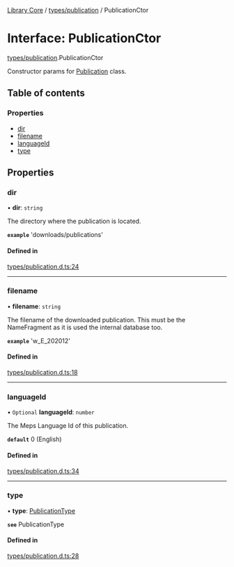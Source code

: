 [Library Core](../README.md) / [types/publication](../modules/types_publication.md) / PublicationCtor

# Interface: PublicationCtor

[types/publication](../modules/types_publication.md).PublicationCtor

Constructor params for [Publication](../classes/src.publication.md) class.

## Table of contents

### Properties

- [dir](types_publication.publicationctor.md#dir)
- [filename](types_publication.publicationctor.md#filename)
- [languageId](types_publication.publicationctor.md#languageid)
- [type](types_publication.publicationctor.md#type)

## Properties

### dir

• **dir**: `string`

The directory where the publication is located.

**`example`** 'downloads/publications'

#### Defined in

[types/publication.d.ts:24](https://github.com/BenShelton/library-api/blob/master/packages/core/types/publication.d.ts#L24)

___

### filename

• **filename**: `string`

The filename of the downloaded publication.
This must be the NameFragment as it is used the internal database too.

**`example`** 'w_E_202012'

#### Defined in

[types/publication.d.ts:18](https://github.com/BenShelton/library-api/blob/master/packages/core/types/publication.d.ts#L18)

___

### languageId

• `Optional` **languageId**: `number`

The Meps Language Id of this publication.

**`default`** 0 (English)

#### Defined in

[types/publication.d.ts:34](https://github.com/BenShelton/library-api/blob/master/packages/core/types/publication.d.ts#L34)

___

### type

• **type**: [PublicationType](../modules/types_publication.md#publicationtype)

**`see`** PublicationType

#### Defined in

[types/publication.d.ts:28](https://github.com/BenShelton/library-api/blob/master/packages/core/types/publication.d.ts#L28)

